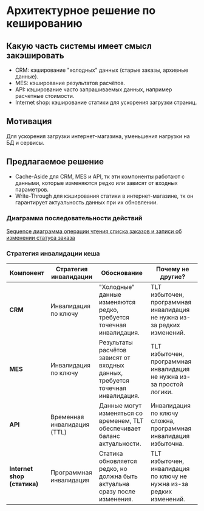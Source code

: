# Архитектурное решение по кешированию

## Какую часть системы имеет смысл закэшировать
- CRM: кэширование "холодных" данных (старые заказы, архивные данные).
- MES: кэширование результатов расчётов.
- API: кэширование часто запрашиваемых данных, например расчетные стоимости.
- Internet shop: кэширование статики для ускорения загрузки страниц.


## Мотивация
Для ускорения загрузки интернет-магазина, уменьшения нагрузки на БД и сервисы.


## Предлагаемое решение
- Cache-Aside для CRM, MES и API, тк эти компоненты работают с данными, которые изменяются редко или зависят от входных параметров.
- Write-Through для кэширования статики в интернет-магазине, тк он гарантирует актуальность данных при их обновлении.

### Диаграмма последовательности действий
[Sequence диаграмма операции чтения списка заказов и записи об изменении статуса заказа](orders.sequence.puml)

### Стратегия инвалидации кеша

| Компонент                   | Стратегия инвалидации       | Обоснование                                                                 | Почему не другие?                                                          |
|-----------------------------|-----------------------------|-----------------------------------------------------------------------------|----------------------------------------------------------------------------|
| **CRM**                     | Инвалидация по ключу        | "Холодные" данные изменяются редко, требуется точечная инвалидация.         | TLT избыточен, программная инвалидация не нужна из-за редких изменений.    |
| **MES**                     | Инвалидация по ключу        | Результаты расчётов зависят от входных данных, требуется точечная инвалидация. | TLT избыточен, программная инвалидация не нужна из-за простой логики.      |
| **API**                     | Временная инвалидация (TTL) | Данные могут изменяться со временем, TLT обеспечивает баланс актуальности.  | Инвалидация по ключу сложна, программная инвалидация избыточна.            |
| **Internet shop (статика)** | Программная инвалидация     | Статика обновляется редко, но должна быть актуальна сразу после изменения.  | TLT избыточен, инвалидация по ключу не нужна из-за редких изменений.       |

